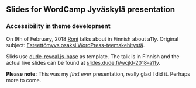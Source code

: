 ## Slides for WordCamp Jyväskylä presentation

### Accessibility in theme development

On 9th of February, 2018 [Roni](https://profiles.wordpress.org/rolle) talks about in Finnish about a11y. Original subject: [Esteettömyys osaksi WordPress-teemakehitystä](https://2018.jyvaskyla.wordcamp.org/session/esteettomyys-osaksi-wordpress-teemakehitysta/).

Slids use [dude-reveal.js-base](https://github.com/digitoimistodude/dude-reveal.js-base) as template. The talk is in Finnish and the actual live slides can be found at [slides.dude.fi/wcjkl-2018-a11y](https://slides.dude.fi/wcjkl-2018-a11y/).

**Please note:** This was my *first ever* presentation, really glad I did it. Perhaps more to come.